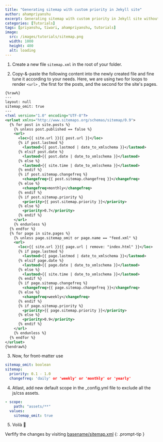 ```yaml
---
title: "Generating sitemap with custom priority in Jekyll site"
author: ahampriyanshu
excerpt: Generating sitemap with custom priority in Jekyll site without any plugin
categories: [Tutorials]
tags: [priyanshu, tiwari, ahampriyanshu, tutorials]
image:
  src: /images/tutorials/sitemap.png
  width: 1000
  height: 400
  alt: loading
---
```


1. Create a new file `sitemap.xml` in the root of your folder.

2. Copy-&-paste the following content into the newly created file and fine tune it according to your needs. Here, we are using two for loops to render `<url>` , the first for the posts, and the second for the site's pages.

```xml
{%raw%}
---
layout: null
sitemap_omit: true
---
<?xml version="1.0" encoding="UTF-8"?>
<urlset xmlns="http://www.sitemaps.org/schemas/sitemap/0.9">
  {% for post in site.posts %}
    {% unless post.published == false %}
    <url>
      <loc>{{ site.url }}{{ post.url }}</loc>
      {% if post.lastmod %}
        <lastmod>{{ post.lastmod | date_to_xmlschema }}</lastmod>
      {% elsif post.date %}
        <lastmod>{{ post.date | date_to_xmlschema }}</lastmod>
      {% else %}
        <lastmod>{{ site.time | date_to_xmlschema }}</lastmod>
      {% endif %}
      {% if post.sitemap.changefreq %}
        <changefreq>{{ post.sitemap.changefreq }}</changefreq>
      {% else %}
        <changefreq>monthly</changefreq>
      {% endif %}
      {% if post.sitemap.priority %}
        <priority>{{ post.sitemap.priority }}</priority>
      {% else %}
        <priority>0.7</priority>
      {% endif %}
    </url>
    {% endunless %}
  {% endfor %}
  {% for page in site.pages %}
    {% unless page.sitemap_omit or page.name == "feed.xml" %}
    <url>
      <loc>{{ site.url }}{{ page.url | remove: "index.html" }}</loc>
      {% if page.lastmod %}
        <lastmod>{{ page.lastmod | date_to_xmlschema }}</lastmod>
      {% elsif page.date %}
        <lastmod>{{ page.date | date_to_xmlschema }}</lastmod>
      {% else %}
        <lastmod>{{ site.time | date_to_xmlschema }}</lastmod>
      {% endif %}
      {% if page.sitemap.changefreq %}
        <changefreq>{{ page.sitemap.changefreq }}</changefreq>
      {% else %}
        <changefreq>weekly</changefreq>
      {% endif %}
      {% if page.sitemap.priority %}
        <priority>{{ page.sitemap.priority }}</priority>
      {% else %}
        <priority>0.9</priority>
      {% endif %}
    </url>
    {% endunless %}
  {% endfor %}
</urlset>
{%endraw%}
```

3. Now, for front-matter use

```yml
sitemap_omit: boolean
sitemap:
  priority: 0.1 - 1.0
  changefreq: 'daily' or 'weekly' or 'monthly' or 'yearly'
```

4. Atlast, add new default scope in the \_config.yml file to exclude all the js/css assets.

```yml
- scope:
    path: "assets/**"
  values:
    sitemap_omit: true
```

5. Voilà 🎉

Verfify the changes by visiting [basename/sitemap.xml](https://ahampriyanshu.com/sitemap.xml)
{: .prompt-tip }
